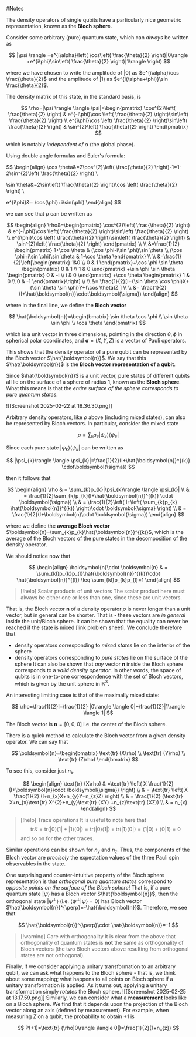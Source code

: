 #Notes 

The density operators of single qubits have a particularly nice geometric representation, known as the **Bloch sphere**.

Consider some arbitrary (pure) quantum state, which can *always* be written as 

$$
|\psi \rangle =e^{i\alpha}\left( \cos\left( \frac{\theta}{2} \right)|0\rangle +e^{i\phi}\sin\left( \frac{\theta}{2} \right)|1\rangle  \right)
$$

where we have chosen to write the amplitude of $|0\rangle$ as $e^{i\alpha}\cos \frac{\theta}{2}$ and the amplitude of $|1\rangle$ as $e^{i(\alpha+\phi)}\sin \frac{\theta}{2}$. 

The density matrix of this state, in the standard basis, is 

$$
\rho=|\psi \rangle \langle \psi|=\begin{pmatrix}
\cos^{2}\left( \frac{\theta}{2} \right) & e^{-i\phi}\cos \left( \frac{\theta}{2} \right)\sin\left( \frac{\theta}{2} \right) \\
e^{i\phi}\cos \left( \frac{\theta}{2} \right)\sin\left( \frac{\theta}{2} \right) & \sin^{2}\left( \frac{\theta}{2} \right)
\end{pmatrix}
$$

which is notably *independent of $\alpha$* (the global phase).

Using double angle formulas and Euler's formula:

$$
\begin{align}
\cos \theta&=2\cos^{2}\left( \frac{\theta}{2} \right)-1=1-2\sin^{2}\left( \frac{\theta}{2} \right) \\ 

\sin \theta&=2\sin\left( \frac{\theta}{2} \right)\cos \left( \frac{\theta}{2} \right) \\
 
e^{i\phi}&= \cos(\phi)+i\sin(\phi)
\end{align}
$$

we can see that $\rho$ can be written as

$$
\begin{align}
\rho&=\begin{pmatrix}
\cos^{2}\left( \frac{\theta}{2} \right) & e^{-i\phi}\cos \left( \frac{\theta}{2} \right)\sin\left( \frac{\theta}{2} \right) \\
e^{i\phi}\cos \left( \frac{\theta}{2} \right)\sin\left( \frac{\theta}{2} \right) & \sin^{2}\left( \frac{\theta}{2} \right)
\end{pmatrix} \\
 \\
&=\frac{1}{2} \begin{pmatrix}
1+\cos \theta  & (\cos \phi-i\sin \phi)\sin \theta \\
(\cos \phi+i\sin \phi)\sin \theta  & 1-\cos \theta
\end{pmatrix} \\
 \\
&=\frac{1}{2}\left[\begin{pmatrix}
1&0 \\
0 & 1
\end{pmatrix}+\cos \phi \sin \theta \begin{pmatrix}
0 & 1 \\
1 & 0
\end{pmatrix} +\sin \phi \sin \theta \begin{pmatrix}
0 & -i \\
i & 0
\end{pmatrix} +\cos \theta \begin{pmatrix}
1 & 0 \\
0 & -1
\end{pmatrix}\right] \\
 \\
&= \frac{1}{2}[I+(\sin \theta \cos \phi)X+(\sin \theta \sin \phi)Y+(\cos \theta)Z ] \\
 \\
&= \frac{1}{2}(I+\hat{\boldsymbol{n}}\cdot\boldsymbol{\sigma})
\end{align}
$$

where in the final line, we define the **Bloch vector**

$$
\hat{\boldsymbol{n}}=\begin{bmatrix}
\sin \theta \cos \phi \\
\sin \theta \sin \phi \\
\cos \theta
\end{bmatrix}
$$

which is a unit vector in three dimensions, pointing in the direction $\theta,\phi$ in spherical polar coordinates, and $\boldsymbol{\sigma}=(X,Y,Z)$ is a vector of Pauli operators.

This shows that the density operator of a pure qubit can be represented by the Bloch vector $\hat{\boldsymbol{n}}$. We say that this $\hat{\boldsymbol{n}}$ is the **Bloch vector representation of a qubit**. 

Since $\hat{\boldsymbol{n}}$ is a unit vector, pure states of different qubits all lie on the surface of a sphere of radius 1, known as the **Bloch sphere**. What this means is that the *entire surface of the sphere corresponds to pure quantum states*.

![[Screenshot 2025-02-22 at 18.36.30.png]]

Arbitrary density operators, like $\rho$ above (including mixed states), can also be represented by Bloch vectors. In particular, consider the mixed state

$$
\rho=\sum_{k}p_{k}|\psi_{k}\rangle \langle \psi_{k}|
$$

Since each pure state $|\psi_{k}\rangle \langle\psi_{k}|$ can be written as 

$$
|\psi_{k}\rangle \langle \psi_{k}|=\frac{1}{2}(I+\hat{\boldsymbol{n}}^{(k)} \cdot\boldsymbol{\sigma})
$$

then it follows that

$$
\begin{align}
\rho & = \sum_{k}p_{k}|\psi_{k}\rangle \langle \psi_{k}| \\
 & = \frac{1}{2}\sum_{k}p_{k}(I+\hat{\boldsymbol{n}}^{(k)} \cdot  \boldsymbol{\sigma}) \\
 & = \frac{1}{2}\left( I+\left( \sum_{k}p_{k} \hat{\boldsymbol{n}}^{(k)} \right)\cdot  \boldsymbol{\sigma} \right)
 \\
 & = \frac{1}{2}(I+\boldsymbol{n}\cdot  \boldsymbol{\sigma})
\end{align}
$$

where we define the **average Bloch vector** $\boldsymbol{n}=\sum_{k}p_{k}\hat{\boldsymbol{n}}^{(k)}$, which is the average of the Bloch vectors of the pure states in the decomposition of the density operator. 

We should notice now that

$$
\begin{align}
\boldsymbol{n}\cdot  \boldsymbol{n}  & = \sum_{kl}p_{k}p_{l}\hat{\boldsymbol{n}}^{(k)}\cdot  \hat{\boldsymbol{n}}^{(l)} \leq \sum_{kl}p_{k}p_{l}=1
\end{align}
$$

> [!help] Scalar products of unit vectors
> The scalar product here must always be either one or less than one, since these are unit vectors.

That is, the Bloch vector $\boldsymbol{n}$ of a density operator $\rho$ is never longer than a unit vector, but in general can be shorter. That is - these vectors are *in general* inside the unit/Bloch sphere. It can be shown that the equality can never be reached if the state is mixed [link problem sheet]. We conclude therefore that 
- density operators corresponding to *mixed states* lie on the interior of the sphere
- density operators corresponding to *pure states* lie on the surface of the sphere
It can also be shown that *any* vector $\boldsymbol{n}$ inside the Bloch sphere corresponds to a *valid density operator*. In other words, the space of qubits is in one-to-one correspondence with the set of Bloch vectors, which is given by the unit sphere in $\mathbb{R}^3$.

An interesting limiting case is that of the maximally mixed state:

$$
\rho=\frac{1}{2}I=\frac{1}{2} |0\rangle \langle 0|+\frac{1}{2}|1\rangle \langle 1|
$$

The Bloch vector is $\boldsymbol{n}=[0,0,0]$ i.e. the center of the Bloch sphere. 

There is a quick method to calculate the Bloch vector from a given density operator. We can say that

$$
\boldsymbol{n}=\begin{bmatrix}
\text{tr} (X\rho) \\
\text{tr} (Y\rho) \\
\text{tr} (Z\rho)
\end{bmatrix}
$$

To see this, consider just $n_{x}$. 

$$
\begin{align}
\text{tr} (X\rho) & =\text{tr} \left( X \frac{1}{2}(I+\boldsymbol{n}\cdot  \boldsymbol{\sigma}) \right) \\
 & = \text{tr} \left( X \frac{1}{2} (I+n_{x}X+n_{y}Y+n_{z}Z) \right) \\
 & = \frac{1}{2} (\text{tr} X+n_{x}\text{tr} X^{2}+n_{y}\text{tr}  (XY) +n_{z}\text{tr} (XZ)) \\
 & = n_{x}
\end{align}
$$

> [!help] Trace operations
> It is useful to note here that $$\text{tr} X=\text{tr} (|0\rangle \langle 1|+|1\rangle \langle 0|)=\text{tr} (|0\rangle \langle 1|)+\text{tr} (|1\rangle \langle 0|)=\langle 1|0\rangle +\langle 0|1\rangle =0$$
and so on for the other traces.

Similar operations can be shown for $n_{y}$ and $n_{z}$. Thus, the components of the Bloch vector are *precisely* the expectation values of the three Pauli spin observables in the state. 

One surprising and counter-intuitive property of the Bloch sphere representation is that *orthogonal pure quantum states* correspond to *opposite points on the surface of the Bloch sphere*! That is, if a pure quantum state $|\psi \rangle$ has a Bloch vector $\hat{\boldsymbol{n}}$, then the orthogonal state $|\psi^{\perp}\rangle$ (i.e. $\langle\psi^{\perp}|\psi \rangle=0$) has Bloch vector $\hat{\boldsymbol{n}}^{\perp}=-\hat{\boldsymbol{n}}$. Therefore, we see that

$$
\hat{\boldsymbol{n}}^{\perp}\cdot  \hat{\boldsymbol{n}}=-1
$$


> [!warning] Care with orthogonality
> It is clear from the above that orthogonality of quantum states is **not** the same as orthogonality of Bloch vectors (the two Bloch vectors above resulting from orthogonal states are not orthogonal).

Finally, if we consider applying a unitary transformation to an arbitrary qubit, we can ask what happens to the Bloch sphere - that is, we think about some mapping; what happens to all points on Bloch sphere if a unitary transformation is applied. As it turns out, applying a unitary transformation simply *rotates* the Bloch sphere. 
![[Screenshot 2025-02-25 at 13.17.59.png]]
Similarly, we can consider what a **measurement** looks like on a Bloch sphere. We find that it depends upon the projection of the Bloch vector along an axis (defined by measurement). For example, when measuring $Z$ on a qubit, the probability to obtain $+1$ is 

$$
P(+1)=\text{tr} (\rho|0\rangle \langle 0|)=\frac{1}{2}(1+n_{z})
$$